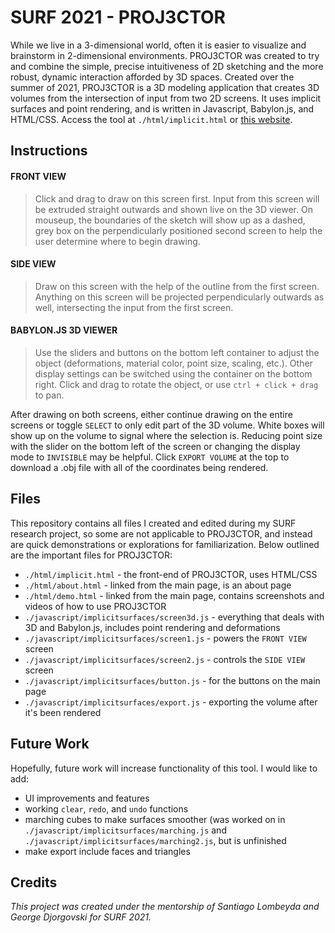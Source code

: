 # SURF 2021 - PROJ3CTOR
While we live in a 3-dimensional world, often it is easier to visualize and brainstorm in 2-dimensional environments. PROJ3CTOR was created to try and combine the simple, precise intuitiveness of 2D sketching and the more robust, dynamic interaction afforded by 3D spaces. Created over the summer of 2021, PROJ3CTOR is a 3D modeling application that creates 3D volumes from the intersection of input from two 2D screens. It uses implicit surfaces and point rendering, and is written in Javascript, Babylon.js, and HTML/CSS. Access the tool at `./html/implicit.html` or [this website](https://www.its.caltech.edu/~lgao/html/implicit.html).

## Instructions
#### FRONT VIEW 
> Click and drag to draw on this screen first. Input from this screen will be extruded straight outwards and shown live on the 3D viewer. On mouseup, the boundaries of the sketch will show up as a dashed, grey box on the perpendicularly positioned second screen to help the user determine where to begin drawing. 

#### SIDE VIEW
> Draw on this screen with the help of the outline from the first screen. Anything on this screen will be projected perpendicularly outwards as well, intersecting the input from the first screen.

#### BABYLON.JS 3D VIEWER
> Use the sliders and buttons on the bottom left container to adjust the object (deformations, material color, point size, scaling, etc.). Other display settings can be switched using the container on the bottom right. Click and drag to rotate the object, or use `ctrl + click + drag` to pan.

After drawing on both screens, either continue drawing on the entire screens or toggle `SELECT` to only edit part of the 3D volume. White boxes will show up on the volume to signal where the selection is. Reducing point size with the slider on the bottom left of the screen or changing the display mode to `INVISIBLE` may be helpful. Click `EXPORT VOLUME` at the top to download a .obj file with all of the coordinates being rendered.

## Files
This repository contains all files I created and edited during my SURF research project, so some are not applicable to PROJ3CTOR, and instead are quick demonstrations or explorations for familiarization. Below outlined are the important files for PROJ3CTOR:
- `./html/implicit.html` - the front-end of PROJ3CTOR, uses HTML/CSS
- `./html/about.html` - linked from the main page, is an about page
- `./html/demo.html` - linked from the main page, contains screenshots and videos of how to use PROJ3CTOR
- `./javascript/implicitsurfaces/screen3d.js` - everything that deals with 3D and Babylon.js, includes point rendering and deformations
- `./javascript/implicitsurfaces/screen1.js` - powers the `FRONT VIEW` screen
- `./javascript/implicitsurfaces/screen2.js` - controls the `SIDE VIEW` screen
- `./javascript/implicitsurfaces/button.js` - for the buttons on the main page
- `./javascript/implicitsurfaces/export.js` - exporting the volume after it's been rendered

## Future Work
Hopefully, future work will increase functionality of this tool. I would like to add:
- UI improvements and features
- working `clear`, `redo`, and `undo` functions
- marching cubes to make surfaces smoother (was worked on in `./javascript/implicitsurfaces/marching.js` and `./javascript/implicitsurfaces/marching2.js`, but is unfinished
- make export include faces and triangles 

## Credits
*This project was created under the mentorship of Santiago Lombeyda and George Djorgovski for SURF 2021.*

